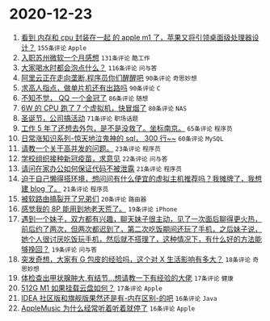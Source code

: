 # 2020-12-23

1. [看到 内存和 cpu 封装在一起 的 apple m1 了，苹果又将引领桌面级处理器设计？](https://www.v2ex.com/t/738080) ``155条评论`` ``Apple``
1. [入职苏州微软一个月感想](https://www.v2ex.com/t/738196) ``131条评论`` ``酷工作``
1. [大家喝水时都会泡点什么？](https://www.v2ex.com/t/738107) ``116条评论`` ``问与答``
1. [阿里云正在走向垄断,程序员你们醒醒吧](https://www.v2ex.com/t/738070) ``90条评论`` ``奇思妙想``
1. [求高人指点，做单片机还有出路吗](https://www.v2ex.com/t/738094) ``90条评论`` ``C``
1. [不知不觉， QQ 一个金冠了](https://www.v2ex.com/t/738155) ``86条评论`` ``随想``
1. [6W 的 CPU 跑了 7 个虚拟机，快冒烟了](https://www.v2ex.com/t/738188) ``80条评论`` ``NAS``
1. [圣诞节，公司搞活动](https://www.v2ex.com/t/738109) ``71条评论`` ``职场话题``
1. [工作 5 年了还想去外包，是不是没救了。坐标南京。](https://www.v2ex.com/t/738165) ``65条评论`` ``程序员``
1. [日常涨知识系列-惊天地泣鬼神的 sql， 300 行~~](https://www.v2ex.com/t/738226) ``60条评论`` ``MySQL``
1. [请教一个关于高并发的问题。](https://www.v2ex.com/t/738309) ``23条评论`` ``程序员``
1. [学校组织接种新冠疫苗，求意见](https://www.v2ex.com/t/738375) ``22条评论`` ``问与答``
1. [请问在家办公如何保证代码不被泄露](https://www.v2ex.com/t/738358) ``21条评论`` ``程序员``
1. [迫于自己懒得搭环境，想问问有什么便宜的虚拟主机推荐吗？我摊牌了，我想建 blog 了。](https://www.v2ex.com/t/738288) ``21条评论`` ``程序员``
1. [被软路由搞裂开了兄弟们](https://www.v2ex.com/t/738181) ``20条评论`` ``路由器``
1. [感觉我的 8P 能用到地老天荒了。](https://www.v2ex.com/t/738310) ``19条评论`` ``iPhone``
1. [遇到一个妹子，双方都有兴趣，聊天妹子很主动，见了一次面后聊得更火热，前后约了两次，但两次都迟到了，第二次吃饭期间还玩了手机，之后妹子说，她个人很讨厌吃饭玩手机，然后就不搭理了，这种情况下，有什么好的方法能够挽回？](https://www.v2ex.com/t/738219) ``19条评论`` ``问与答``
1. [突发奇想，大家有 G 包皮的经验吗，这个对 X 生活影响有多大？](https://www.v2ex.com/t/738199) ``18条评论`` ``奇思妙想``
1. [体检查出甲状腺肿大,有结节...想请教一下有经验的大佬](https://www.v2ex.com/t/738149) ``17条评论`` ``健康``
1. [512G M1 如果挂载云盘如何？](https://www.v2ex.com/t/738108) ``17条评论`` ``Apple``
1. [IDEA 社区版和旗舰版果然还是有-内在区别-的吧](https://www.v2ex.com/t/738373) ``16条评论`` ``Java``
1. [AppleMusic 为什么经常听着听着就停了](https://www.v2ex.com/t/738091) ``16条评论`` ``Apple``

